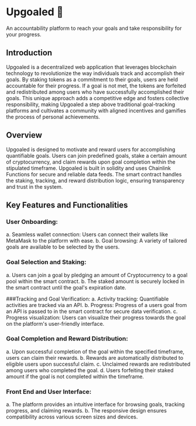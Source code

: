 # Upgoaled 🏁
An accountability platform to reach your goals and take responsibility for your progress.

## Introduction
Upgoaled is a decentralized web application that leverages blockchain technology to revolutionize the way individuals track and accomplish their goals. By staking tokens as a commitment to their goals, users are held accountable for their progress. If a goal is not met, the tokens are forfeited and redistributed among users who have successfully accomplished their goals. This unique approach adds a competitive edge and fosters collective responsibility, making Upgoaled a step above traditional goal-tracking platforms and cultivates a community with aligned incentives and gamifies the process of personal achievements.

## Overview
Upgoaled is designed to motivate and reward users for accomplishing quantifiable goals. Users can join predefined goals, stake a certain amount of cryptocurrency, and claim rewards upon goal completion within the stipulated timeframe.
Upgoaled is built in solidity and uses Chainlink Functions for secure and reliable data feeds. The smart contract handles the staking, tracking, and reward distribution logic, ensuring transparency and trust in the system.

## Key Features and Functionalities
### User Onboarding:
a. Seamless wallet connection: Users can connect their wallets like MetaMask to the platform with ease.
b. Goal browsing: A variety of tailored goals are available to be selected by the users.

### Goal Selection and Staking:
a. Users can join a goal by pledging an amount of Cryptocurrency to a goal pool within the smart contract.
b. The staked amount is securely locked in the smart contract until the goal's expiration date.

###Tracking and Goal Verification:
a. Activity tracking: Quantifiable activities are tracked via an API.
b. Progress: Progress of a users goal from an API is passed to in the smart contract for secure data verification.
c. Progress visualization: Users can visualize their progress towards the goal on the platform's user-friendly interface.

### Goal Completion and Reward Distribution:
a. Upon successful completion of the goal within the specified timeframe, users can claim their rewards.
b. Rewards are automatically distributed to eligible users upon successful claim.
c. Unclaimed rewards are redistributed among users who completed the goal.
d. Users forfeiting their staked amount if the goal is not completed within the timeframe.

### Front End and User Interface:
a. The platform provides an intuitive interface for browsing goals, tracking progress, and claiming rewards.
b. The responsive design ensures compatibility across various screen sizes and devices.
